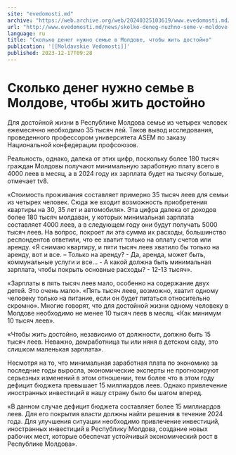 ```yaml
---
site: "evedomosti.md"
archive: "https://web.archive.org/web/20240325103619/www.evedomosti.md/news/skolko-deneg-nuzhno-seme-v-moldove-chtoby-zhit-dostojno"
url: "http://www.evedomosti.md/news/skolko-deneg-nuzhno-seme-v-moldove-chtoby-zhit-dostojno"
language: ru
title: "Сколько денег нужно семье в Молдове, чтобы жить достойно"
publication: '[[Moldavskie Vedomosti]]'
published: 2023-12-17T09:28
---
```


# Сколько денег нужно семье в Молдове, чтобы жить достойно

Для достойной жизни в Республике Молдова семье из четырех человек ежемесячно необходимо 35 тысяч лей. Таков вывод исследования, проведенного профессором университета ASEM по заказу Национальной конфедерации профсоюзов.

Реальность, однако, далека от этих цифр, поскольку более 180 тысяч граждан Молдовы получают минимальную заработную плату всего в 4000 леев в месяц, а в 2024 году их зарплата будет на тысячу больше, отмечает tv8.

«Стоимость проживания составляет примерно 35 тысяч леев для семьи из четырех человек. Сюда же входит возможность приобретения квартиры на 30, 35 лет и автомобиля». Эта цифра далека от доходов более 180 тысяч молдаван, у которых минимальная зарплата составляет 4000 леев, а в следующем году они будут получать 5000 тысяч леев. На вопрос, покроет ли эта сумма их расходы, большинство респондентов ответили, что ее хватит только на оплату счетов или аренду. «Я снимаю квартиру, и пяти тысяч леев хватило бы только на аренду, вот и все. – Только на аренду? - Да, аренда, может быть, коммунальные услуги и все... - А какой должна быть минимальная зарплата, чтобы покрыть основные расходы? - 12-13 тысяч».

«Зарплаты в пять тысяч леев мало, особенно на содержание двух детей. Это очень мало». «Пять тысяч леев, возможно, хватит одному человеку только на питание, если он будет питаться относительно скромно». Многие говорят, что для достойной жизни одному человеку в Молдове необходимо не менее 10 тысяч леев в месяц. «Как минимум 10 тысяч леев».

«Чтобы жить достойно, независимо от должности, должно быть 15 тысяч леев. Неважно, домработница ты или няня в детском саду, это слишком маленькая зарплата».

Несмотря на то, что минимальная заработная плата по экономике за последние годы выросла, экономические эксперты не прогнозируют серьезных изменений в этом отношении, тем более что в этом году дефицит бюджета превышает 15 миллиардов леев. Однако привлечение иностранных инвестиций в нашу страну было бы шагом вперед.

«В данном случае дефицит бюджета составляет более 15 миллиардов леев. Для его покрытия власти должны найти решения в течение 2024 года. Для улучшения ситуации необходимо привлечение инвестиций, иностранных инвестиций в Республику Молдова, создание новых рабочих мест, которые обеспечат устойчивый экономический рост в Республике Молдова».
